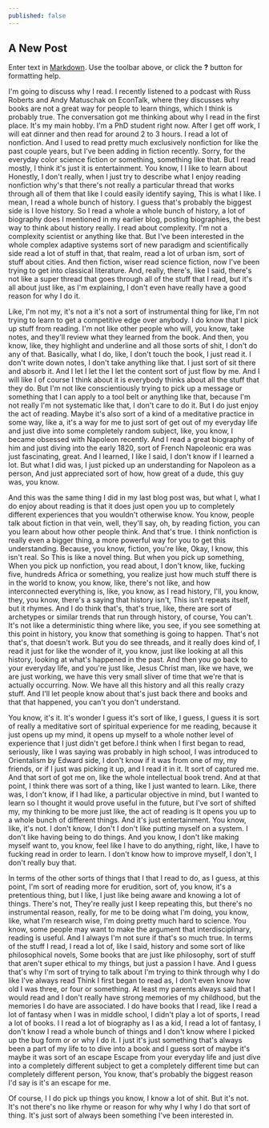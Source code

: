```yaml
---
published: false
---
```

## A New Post

Enter text in [Markdown](http://daringfireball.net/projects/markdown/). Use the toolbar above, or click the **?** button for formatting help.

I'm going to discuss why I read. I recently listened to a podcast with Russ Roberts and Andy Matuschak on EconTalk, where they discusses why books are not a great way for people to learn things, which I think is probably true. The conversation got me thinking about why I  read in the first place. It's my main hobby. I'm a PhD student right now. After I get off work, I will eat dinner and then read for around 2 to 3 hours. I read a lot of nonfiction. And I used to read pretty much exclusively nonfiction for like the past couple years, but I've been adding in fiction recently. Sorry, for the everyday color science fiction or something, something like that. But I read mostly, I think it's just it is entertainment. You know, I I like to learn about Honestly, I don't really, when I just try to describe what I enjoy reading nonfiction why's that there's not really a particular thread that works through all of them that like I could easily identify saying, This is what I like. I mean, I read a whole bunch of history. I guess that's probably the biggest side is I love history. So I read a whole a whole bunch of history, a lot of biography does I mentioned in my earlier blog, posting biographies, the best way to think about history really. I read about complexity. I'm not a complexity scientist or anything like that. But I've been interested in the whole complex adaptive systems sort of new paradigm and scientifically side read a lot of stuff in that, that realm, read a lot of urban ism, sort of stuff about cities. And then fiction, wiser read science fiction, now I've been trying to get into classical literature. And, really, there's, like I said, there's not like a super thread that goes through all of the stuff that I read, but it's all about just like, as I'm explaining, I don't even have really have a good reason for why I do it.

Like, I'm not my, it's not a it's not a sort of instrumental thing for like, I'm not trying to learn to get a competitive edge over anybody. I do know that I pick up stuff from reading. I'm not like other people who will, you know, take notes, and they'll review what they learned from the book. And then, you know, like, they highlight and underline and all those sorts of shit, I don't do any of that. Basically, what I do, like, I don't touch the book, I just read it. I don't write down notes, I don't take anything like that. I just sort of sit there and absorb it. And I let I let the I let the content sort of just flow by me. And I will like I of course I think about it is everybody thinks about all the stuff that they do. But I'm not like conscientiously trying to pick up a message or something that I can apply to a tool belt or anything like that, because I'm not really I'm not systematic like that, I don't care to do it. But I do just enjoy the act of reading. Maybe it's also sort of a kind of a meditative practice in some way, like a, it's a way for me to just sort of get out of my everyday life and just dive into some completely random subject, like, you know, I became obsessed with Napoleon recently. And I read a great biography of him and just diving into the early 1820, sort of French Napoleonic era was just fascinating, great. And I learned, I like I said, I don't know if I learned a lot. But what I did was, I just picked up an understanding for Napoleon as a person, And just appreciated sort of how, how great of a dude, this guy was, you know.

And this was the same thing I did in my last blog post was, but what I, what I do enjoy about reading is that it does just open you up to completely different experiences that you wouldn't otherwise know. You know, people talk about fiction in that vein, well, they'll say, oh, by reading fiction, you can you learn about how other people think. And that's true. I think nonfiction is really even a bigger thing, a more powerful way for you to get this understanding. Because, you know, fiction, you're like, Okay, I know, this isn't real. So This is like a novel thing. But when you pick up something, When you pick up nonfiction, you read about, I don't know, like, fucking five, hundreds Africa or something, you realize just how much stuff there is in the world to know, you know, like, there's not like, and how interconnected everything is, like, you know, as I read history, I'll, you know, they, you know, there's a saying that history isn't, This isn't repeats itself, but it rhymes. And I do think that's, that's true, like, there are sort of archetypes or similar trends that run through history, of course, You can't. It's not like a deterministic thing where like, you see, if you see something at this point in history, you know that something is going to happen. That's not that's, that doesn't work. But you do see threads, and it really does kind of, I read it just for like the wonder of it, you know, just like looking at all this history, looking at what's happened in the past. And then you go back to your everyday life, and you're just like, Jesus Christ man, like we have, we are just working, we have this very small sliver of time that we're that is actually occurring. Now. We have all this history and all this really crazy stuff. And I'll let people know about that's just back there and books and that that happened, you can't you don't understand. 

You know, it's it. It's wonder I guess it's sort of like, I guess, I guess it is sort of really a meditative sort of spiritual experience for me reading, because it just opens up my mind, it opens up myself to a whole nother level of experience that I just didn't get before.I think when I first began to read, seriously, like I was saying was probably in high school, I was introduced to Orientalism by Edward side, I don't know if it was from one of my, my friends, or if I just was picking it up, and I read it in it. It sort of captured me. And that sort of got me on, like the whole intellectual book trend. And at that point, I think there was sort of a thing, like I just wanted to learn. Like, there was, I don't know, if I had like, a particular objective in mind, but I wanted to learn so I thought it would prove useful in the future, but I've sort of shifted my, my thinking to be more just like, the act of reading is It opens you up to a whole bunch of different things. And it's just entertainment. You know, like, it's not. I don't know, I don't I don't like putting myself on a system. I don't like having being to do things. And you know, I don't like making myself want to, you know, feel like I have to do anything, right, like, I have to fucking read in order to learn. I don't know how to improve myself, I don't, I don't really buy that.

In terms of the other sorts of things that I that I read to do, as I guess, at this point, I'm sort of reading more for erudition, sort of, you know, it's a pretentious thing, but I like, I just like being aware and knowing a lot of things. There's not, They're really just I keep repeating this, but there's no instrumental reason, really, for me to be doing what I'm doing, you know, like, what I'm research wise, I'm doing pretty much hard to science. You know, some people may want to make the argument that interdisciplinary, reading is useful. And I always I'm not sure if that's so much true. In terms of the stuff I read, I read a lot of, like I said, history and some sort of like philosophical novels, Some books that are just like philosophy, sort of stuff that aren't super ethical to my things, but just a passion I have. And I guess that's why I'm sort of trying to talk about I'm trying to think through why I do like I've always read Think I first began to read as, I don't even know how old I was three, or four or something. At least my parents always said that I would read and I don't really have strong memories of my childhood, but the memories I do have are associated. I do have books that I read, like I read a lot of fantasy when I was in middle school, I didn't play a lot of sports, I read a lot of books. I I read a lot of biography as I as a kid, I read a lot of fantasy, I don't know I read a whole bunch of things and I don't know where I picked up the bug form or or why I do it. I just it's just something that's always been a part of my life to to dive into a book and I guess sort of maybe it's maybe it was sort of an escape Escape from your everyday life and just dive into a completely different subject to get a completely different time but can completely different person, You know, that's probably the biggest reason I'd say is it's an escape for me.

Of course, I I do pick up things you know, I know a lot of shit. But it's not. It's not there's no like rhyme or reason for why why I why I do that sort of thing. It's just sort of always been something I've been interested in.
